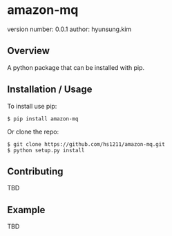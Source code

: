 amazon-mq
===============================

version number: 0.0.1
author: hyunsung.kim

Overview
--------

A python package that can be installed with pip.

Installation / Usage
--------------------

To install use pip:

    $ pip install amazon-mq


Or clone the repo:

    $ git clone https://github.com/hs1211/amazon-mq.git
    $ python setup.py install
    
Contributing
------------

TBD

Example
-------

TBD